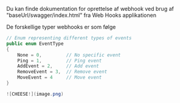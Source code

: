 Du kan finde dokumentation for oprettelse af webhook ved brug af
"baseUrl/swagger/index.html" fra Web Hooks applikationen

De forskellige typer webhooks er som følge

```csharp
// Enum representing different types of events
public enum EventType
{
    None = 0,         // No specific event
    Ping = 1,         // Ping event
    AddEvent = 2,     // Add event
    RemoveEvent = 3,  // Remove event
    MoveEvent = 4     // Move event
}

![CHEESE!](image.png)
